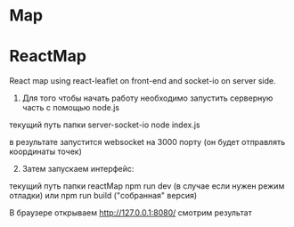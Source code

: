 # Map
# ReactMap
React map using react-leaflet on front-end and socket-io on server side.

1) Для того чтобы начать работу необходимо запустить серверную часть c помощью node.js

текущий путь папки server-socket-io node index.js

в результате запустится websocket на 3000 порту (он будет отправлять координаты точек)

2) Затем запускаем интерфейс:

текущий путь папки reactMap npm run dev (в случае если нужен режим отладки) или npm run build ("собранная" версия)

В браузере открываем http://127.0.0.1:8080/ смотрим результат
